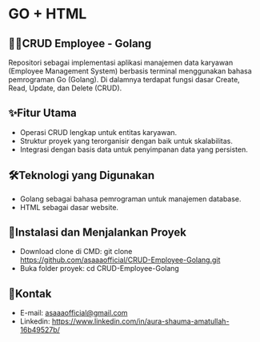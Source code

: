 # GO + HTML

## 👩‍💻CRUD Employee - Golang
Repositori sebagai implementasi aplikasi manajemen data karyawan (Employee Management System) berbasis terminal menggunakan bahasa pemrograman Go (Golang). 
Di dalamnya terdapat fungsi dasar Create, Read, Update, dan Delete (CRUD).

## ✨Fitur Utama
- Operasi CRUD lengkap untuk entitas karyawan.
- Struktur proyek yang terorganisir dengan baik untuk skalabilitas.
- Integrasi dengan basis data untuk penyimpanan data yang persisten.​

## 🛠️Teknologi yang Digunakan
- Golang sebagai bahasa pemrograman untuk manajemen database.
- HTML sebagai dasar website.

## 📂Instalasi dan Menjalankan Proyek
- Download clone di CMD: git clone https://github.com/asaaaofficial/CRUD-Employee-Golang.git
- Buka folder proyek: cd CRUD-Employee-Golang

## 📩Kontak
- E-mail: asaaaofficial@gmail.com
- Linkedin: https://www.linkedin.com/in/aura-shauma-amatullah-16b49527b/ 
